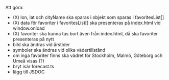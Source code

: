Att göra:
 - (X) lon, lat och cityName ska sparas i objekt som sparas i favoritesList[]
 - (X) data för favoriter i favoritesList[] ska presenteras på index.html vid window.onload
 - (X) favoriter ska kunna tas bort även från index.html, då ska favoriter presenteras på nytt
 - bild ska ändras vid årstider
 - symboler ska ändras vid olika vädertillstånd
 - om inga favoriter finns ska vädret för Stockholm, Malmö, Göteborg och Umeå visas (?)
 - bryt isär forecast.ts
 - lägg till JSDOC
